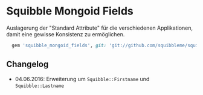 # Squibble Mongoid Fields

Auslagerung der "Standard Attribute" für die verschiedenen Applikationen, damit eine gewisse Konsistenz zu ermöglichen.

```ruby
  gem 'squibble_mongoid_fields', git: 'git://github.com/squibbleme/squibble_mongoid_fields.git'
```

## Changelog

* 04.06.2016: Erweiterung um ```Squibble::Firstname``` und ```Squibble::Lastname```
